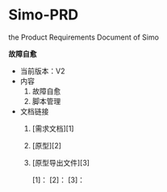 # Simo-PRD
the Product Requirements Document of Simo

**故障自愈**

* 当前版本：V2
* 内容
  1. 故障自愈
  2. 脚本管理
* 文档链接
  1. [需求文档][1]
  2. [原型][2]
  3. [原型导出文件][3]
  
     [1]：
     [2]：
     [3]：
